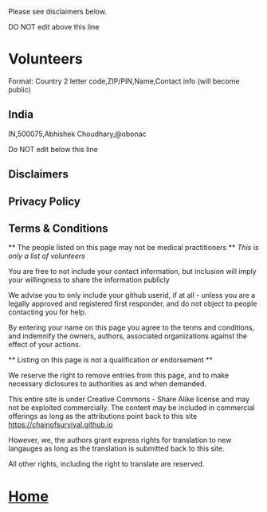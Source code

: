 Please see disclaimers below.

DO NOT edit above this line

# Volunteers
Format: Country 2 letter code,ZIP/PIN,Name,Contact info (will become public)

## India
IN,500075,Abhishek Choudhary,@obonac

Do NOT edit below this line

## Disclaimers
## Privacy Policy
## Terms & Conditions
** The people listed on this page may not be medical practitioners **
_This is only a list of volunteers_

You are free to not include your contact information, but inclusion will imply
your willingness to share the information publicly

We advise you to only include your github userid, if at all - unless you
are a legally approved and registered first responder, and do not object to
people contacting you for help.

By entering your name on this page you agree to the terms and conditions,
and indemnify the owners, authors, associated organizations against the 
effect of your actions.

** Listing on this page is not a qualification or endorsement **

We reserve the right to remove entries from this page, and to make necessary
diclosures to authorities as and when demanded.

This entire site is under Creative Commons - Share Alike license and may
not be exploited commercially. The content may be included in commercial 
offerings as long as the attributions point back to this site
https://chainofsurvival.github.io

However, we, the authors grant express rights for translation to new
langauges as long as the translation is submitted back to this site.

All other rights, including the right to translate are reserved.

# [Home](https://chainofsurvival.github.io)
